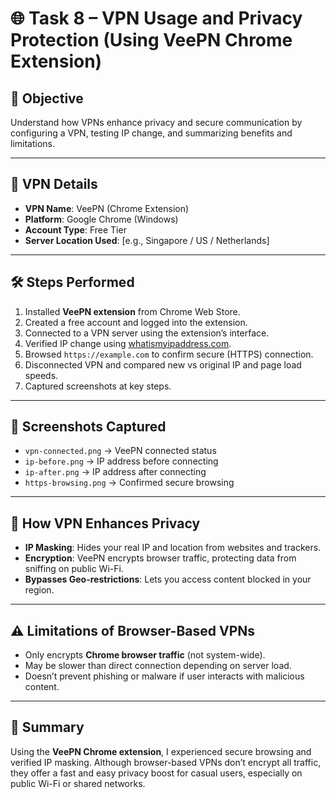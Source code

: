 # 🌐 Task 8 – VPN Usage and Privacy Protection (Using VeePN Chrome Extension)

## 🎯 Objective
Understand how VPNs enhance privacy and secure communication by configuring a VPN, testing IP change, and summarizing benefits and limitations.

---

## 🔧 VPN Details
- **VPN Name**: VeePN (Chrome Extension)
- **Platform**: Google Chrome (Windows)
- **Account Type**: Free Tier
- **Server Location Used**: [e.g., Singapore / US / Netherlands]

---

## 🛠 Steps Performed

1. Installed **VeePN extension** from Chrome Web Store.
2. Created a free account and logged into the extension.
3. Connected to a VPN server using the extension’s interface.
4. Verified IP change using [whatismyipaddress.com](https://whatismyipaddress.com).
5. Browsed `https://example.com` to confirm secure (HTTPS) connection.
6. Disconnected VPN and compared new vs original IP and page load speeds.
7. Captured screenshots at key steps.

---

## 📸 Screenshots Captured

- `vpn-connected.png` → VeePN connected status  
- `ip-before.png` → IP address before connecting  
- `ip-after.png` → IP address after connecting  
- `https-browsing.png` → Confirmed secure browsing  

---

## 🔐 How VPN Enhances Privacy

- **IP Masking**: Hides your real IP and location from websites and trackers.
- **Encryption**: VeePN encrypts browser traffic, protecting data from sniffing on public Wi-Fi.
- **Bypasses Geo-restrictions**: Lets you access content blocked in your region.

---

## ⚠️ Limitations of Browser-Based VPNs

- Only encrypts **Chrome browser traffic** (not system-wide).
- May be slower than direct connection depending on server load.
- Doesn’t prevent phishing or malware if user interacts with malicious content.

---

## 🧠 Summary

Using the **VeePN Chrome extension**, I experienced secure browsing and verified IP masking. Although browser-based VPNs don’t encrypt all traffic, they offer a fast and easy privacy boost for casual users, especially on public Wi-Fi or shared networks.


